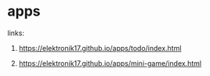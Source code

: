 # apps
links:
1) https://elektronik17.github.io/apps/todo/index.html

2) https://elektronik17.github.io/apps/mini-game/index.html
